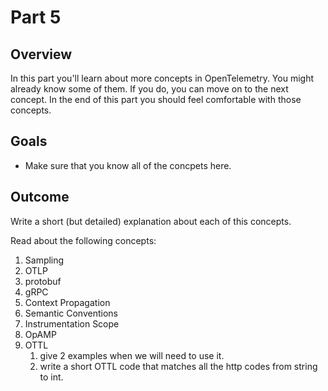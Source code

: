 # Part 5

## Overview

In this part you'll learn about more concepts in OpenTelemetry.
You might already know some of them. If you do, you can move on to the next concept.
In the end of this part you should feel comfortable with those concepts.

## Goals 
- Make sure that you know all of the concpets here.

## Outcome

Write a short (but detailed) explanation about each of this concepts.

Read about the following concepts:

1. Sampling
2. OTLP
3. protobuf
4. gRPC
5. Context Propagation
6. Semantic Conventions
7. Instrumentation Scope
8. OpAMP
9. OTTL
   1. give 2 examples when we will need to use it.
   2. write a short OTTL code that matches all the http codes from string to int.

